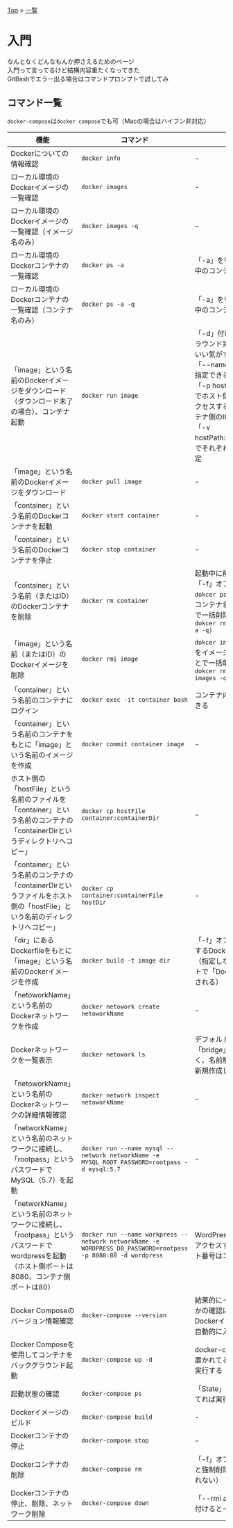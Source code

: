 [Top](../README.md) > [一覧](../Docker.md)

# 入門
なんとなくどんなもんか押さえるためのページ<br>
入門って言ってるけど結構内容重たくなってきた<br>
GitBashでエラー出る場合はコマンドプロンプトで試してみ<br>

## コマンド一覧
`docker-compose`は`docker compose`でも可（Macの場合はハイフン非対応）

|機能|コマンド|備考|
|--|--|--|
|Dockerについての情報確認|`docker info`|-|
|ローカル環境のDockerイメージの一覧確認|`docker images`|-|
|ローカル環境のDockerイメージの一覧確認（イメージ名のみ）|`docker images -q`|-|
|ローカル環境のDockerコンテナの一覧確認|`docker ps -a`|「-a」を省略すると起動中のコンテナのみ表示|
|ローカル環境のDockerコンテナの一覧確認（コンテナ名のみ）|`docker ps -a -q`|「-a」を省略すると起動中のコンテナのみ表示|
|「image」という名前のDockerイメージをダウンロード（ダウンロード未了の場合）、コンテナ起動|`docker run image`|「-d」付けるとバックグラウンド実行（基本これでいい気がする）<br>「--name」でコンテナ名指定できる<br>「-p hostIP:containerIP」でホスト側IP（外部からアクセスする際のIP）とコンテナ側のIP設定できる<br>「-v hostPath:containerPath」でそれぞれのパスを共有設定|
|「image」という名前のDockerイメージをダウンロード|`docker pull image`|-|
|「container」という名前のDockerコンテナを起動|`docker start container`|-|
|「container」という名前のDockerコンテナを停止|`docker stop container`|-|
|「container」という名前（またはID）のDockerコンテナを削除|`docker rm container`|起動中に削除する場合は「-f」オプション付ける<br>`dokcer ps -a -q`の結果をコンテナ名に指定することで一括削除可能<br>`dokcer rm $(docker ps -a -q)`|
|「image」という名前（またはID）のDockerイメージを削除|`docker rmi image`|`dokcer images -q`の結果をイメージ名に指定することで一括削除可能<br>`dokcer rmi $(docker images -q)`|
|「container」という名前のコンテナにログイン|`docker exec -it container bash`|コンテナ内でBash実行できる|
|「container」という名前のコンテナをもとに「image」という名前のイメージを作成|`docker commit container image`|-|
|ホスト側の「hostFile」という名前のファイルを「container」という名前のコンテナの「containerDirというディレクトリへコピー」|`docker cp hostFile container:containerDir`|-|
|「container」という名前のコンテナの「containerDirというファイルをホスト側の「hostFile」という名前のディレクトリへコピー」|`docker cp container:containerFile hostDir`|-|
|「dir」にあるDockerfileをもとに「image」という名前のDockerイメージを作成|`docker build -t image dir`|「-f」オプションで使用するDockerfile指定可能（指定しなければデフォルトで「Dockerfile」が使用される）|
|「netoworkName」という名前のDockerネットワークを作成|`docker netowork create netoworkName`|-|
|Dockerネットワークを一覧表示|`docker netowork ls`|デフォルトで存在する「bridge」はDNS設定なく、名前解決不可のため、新規作成した方が良い|
|「netoworkName」という名前のDockerネットワークの詳細情報確認|`docker network inspect netoworkName`|-|
|「networkName」という名前のネットワークに接続し、「rootpass」というパスワードでMySQL（5.7）を起動|`docker run --name mysql --network networkName -e MYSQL_ROOT_PASSWORD=rootpass -d mysql:5.7`|-|
|「networkName」という名前のネットワークに接続し、「rootpass」というパスワードでwordpressを起動（ホスト側ポートは8080、コンテナ側ポートは80）|`docker run --name workpress --network networkName -e WORDPRESS_DB_PASSWORD=rootpass -p 8080:80 -d wordpress`|WordPressコンテナからアクセスするMySQLポート番号はコンテナ側のもの|
|Docker Composeのバージョン情報確認|`docker-compose --version`|結果的にインストール済みかの確認にもなってる<br>Dockerインストール時に自動的に入る|
|Docker Composeを使用してコンテナをバックグラウンド起動|`docker-compose up -d`|docker-compose.ymlが置かれてるディレクトリで実行する|
|起動状態の確認|`docker-compose ps`|「State」が「Up」になってれば実行中|
|Dockerイメージのビルド|`docker-compose build`|-|
|Dockerコンテナの停止|`docker-compose stop`|-|
|Dockerコンテナの削除|`docker-compose rm`|「-f」オプション付けると強制削除（yes/no聞かれない）|
|Dockerコンテナの停止、削除、ネットワーク削除|`docker-compose down`|「--rmi all」オプション付けるとイメージも削除|
